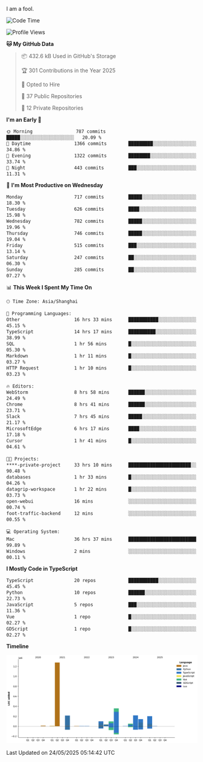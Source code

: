 I am a fool.

<!--START_SECTION:waka-->
![Code Time](http://img.shields.io/badge/Code%20Time-3%2C060%20hrs%201%20min-blue)

![Profile Views](http://img.shields.io/badge/Profile%20Views-1-blue)

**🐱 My GitHub Data** 

> 📦 432.6 kB Used in GitHub's Storage 
 > 
> 🏆 301 Contributions in the Year 2025
 > 
> 💼 Opted to Hire
 > 
> 📜 37 Public Repositories 
 > 
> 🔑 12 Private Repositories 
 > 
**I'm an Early 🐤** 

```text
🌞 Morning                787 commits         █████░░░░░░░░░░░░░░░░░░░░   20.09 % 
🌆 Daytime                1366 commits        █████████░░░░░░░░░░░░░░░░   34.86 % 
🌃 Evening                1322 commits        ████████░░░░░░░░░░░░░░░░░   33.74 % 
🌙 Night                  443 commits         ███░░░░░░░░░░░░░░░░░░░░░░   11.31 % 
```
📅 **I'm Most Productive on Wednesday** 

```text
Monday                   717 commits         █████░░░░░░░░░░░░░░░░░░░░   18.30 % 
Tuesday                  626 commits         ████░░░░░░░░░░░░░░░░░░░░░   15.98 % 
Wednesday                782 commits         █████░░░░░░░░░░░░░░░░░░░░   19.96 % 
Thursday                 746 commits         █████░░░░░░░░░░░░░░░░░░░░   19.04 % 
Friday                   515 commits         ███░░░░░░░░░░░░░░░░░░░░░░   13.14 % 
Saturday                 247 commits         ██░░░░░░░░░░░░░░░░░░░░░░░   06.30 % 
Sunday                   285 commits         ██░░░░░░░░░░░░░░░░░░░░░░░   07.27 % 
```


📊 **This Week I Spent My Time On** 

```text
🕑︎ Time Zone: Asia/Shanghai

💬 Programming Languages: 
Other                    16 hrs 33 mins      ███████████░░░░░░░░░░░░░░   45.15 % 
TypeScript               14 hrs 17 mins      ██████████░░░░░░░░░░░░░░░   38.99 % 
SQL                      1 hr 56 mins        █░░░░░░░░░░░░░░░░░░░░░░░░   05.30 % 
Markdown                 1 hr 11 mins        █░░░░░░░░░░░░░░░░░░░░░░░░   03.27 % 
HTTP Request             1 hr 10 mins        █░░░░░░░░░░░░░░░░░░░░░░░░   03.23 % 

🔥 Editors: 
WebStorm                 8 hrs 58 mins       ██████░░░░░░░░░░░░░░░░░░░   24.49 % 
Chrome                   8 hrs 41 mins       ██████░░░░░░░░░░░░░░░░░░░   23.71 % 
Slack                    7 hrs 45 mins       █████░░░░░░░░░░░░░░░░░░░░   21.17 % 
MicrosoftEdge            6 hrs 17 mins       ████░░░░░░░░░░░░░░░░░░░░░   17.18 % 
Cursor                   1 hr 41 mins        █░░░░░░░░░░░░░░░░░░░░░░░░   04.61 % 

🐱‍💻 Projects: 
****-private-project     33 hrs 10 mins      ███████████████████████░░   90.48 % 
databases                1 hr 33 mins        █░░░░░░░░░░░░░░░░░░░░░░░░   04.26 % 
datagrip-workspace       1 hr 22 mins        █░░░░░░░░░░░░░░░░░░░░░░░░   03.73 % 
open-webui               16 mins             ░░░░░░░░░░░░░░░░░░░░░░░░░   00.74 % 
foot-traffic-backend     12 mins             ░░░░░░░░░░░░░░░░░░░░░░░░░   00.55 % 

💻 Operating System: 
Mac                      36 hrs 37 mins      █████████████████████████   99.89 % 
Windows                  2 mins              ░░░░░░░░░░░░░░░░░░░░░░░░░   00.11 % 
```

**I Mostly Code in TypeScript** 

```text
TypeScript               20 repos            ███████████░░░░░░░░░░░░░░   45.45 % 
Python                   10 repos            ██████░░░░░░░░░░░░░░░░░░░   22.73 % 
JavaScript               5 repos             ███░░░░░░░░░░░░░░░░░░░░░░   11.36 % 
Vue                      1 repo              █░░░░░░░░░░░░░░░░░░░░░░░░   02.27 % 
GDScript                 1 repo              █░░░░░░░░░░░░░░░░░░░░░░░░   02.27 % 
```



**Timeline**

![Lines of Code chart](https://raw.githubusercontent.com/VeejaLiu/VeejaLiu/master/assets/bar_graph.png)


 Last Updated on 24/05/2025 05:14:42 UTC
<!--END_SECTION:waka-->
